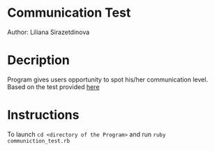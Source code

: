 # Communication Test
Author: Liliana Sirazetdinova

# Decription
Program gives users opportunity to spot his/her communication level. Based on the test provided [here](http://constructorus.ru/samorazvitie/test-na-kommunikabelnost.html)

# Instructions
To launch ```cd <directory of the Program>``` and run ```ruby communiction_test.rb```
